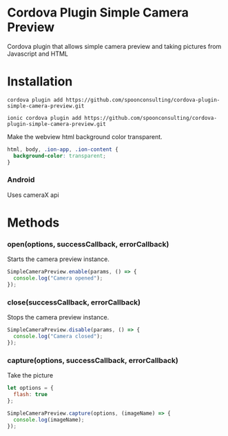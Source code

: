 Cordova Plugin Simple Camera Preview
====================

Cordova plugin that allows simple camera preview and taking pictures from Javascript and HTML


# Installation

```
cordova plugin add https://github.com/spoonconsulting/cordova-plugin-simple-camera-preview.git

ionic cordova plugin add https://github.com/spoonconsulting/cordova-plugin-simple-camera-preview.git

```

Make the webview html background color transparent.
```css
html, body, .ion-app, .ion-content {
  background-color: transparent;
}
```


### Android
Uses cameraX api


# Methods

### open(options, successCallback, errorCallback)

Starts the camera preview instance.
<br>

```javascript
SimpleCameraPreview.enable(params, () => {
  console.log("Camera opened");
});
```

### close(successCallback, errorCallback)

<info>Stops the camera preview instance.</info><br/>

```javascript
SimpleCameraPreview.disable(params, () => {
  console.log("Camera closed");
});
```

### capture(options, successCallback, errorCallback)

<info>Take the picture</info>

```javascript
let options = {
  flash: true
};

SimpleCameraPreview.capture(options, (imageName) => {
  console.log(imageName);
});
```
